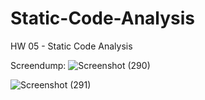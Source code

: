 # Static-Code-Analysis
HW 05 - Static Code Analysis

Screendump:
![Screenshot (290)](https://user-images.githubusercontent.com/55580232/224464371-52b4df10-59af-48ef-97d3-d74319083390.png)

![Screenshot (291)](https://user-images.githubusercontent.com/55580232/224464364-b1e7c5c4-437a-4f56-a6a3-50cdeaee87dd.png)
